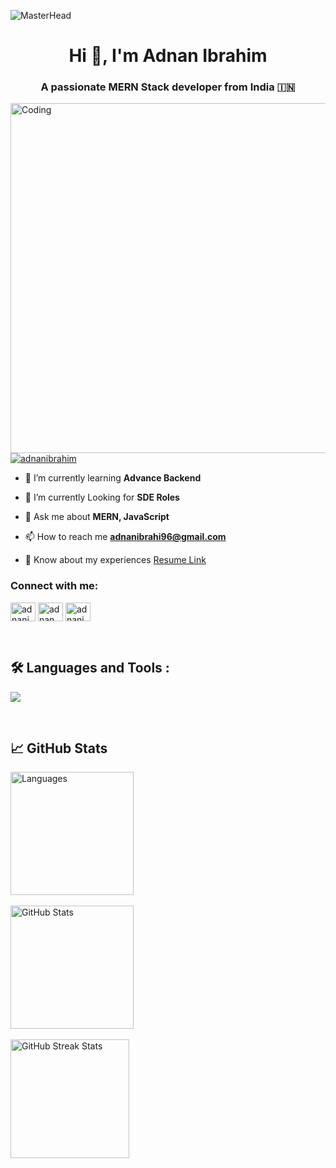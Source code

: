 ![MasterHead](https://repository-images.githubusercontent.com/588181932/e36ec678-7984-4cdd-8e4c-a3932772ff8e)
<h1 align="center">Hi 👋, I'm Adnan Ibrahim</h1>
<h3 align="center">A passionate MERN Stack developer from India 🇮🇳 </h3>
<img align="right"  alt="Coding" width="560" src="https://i.pinimg.com/originals/3e/9d/52/3e9d52bc38fa287a4cf10dcf8139076d.gif">



<p align="left"> <a href="https://x.com/Adnanibrahi0102" target="blank"><img src="https://img.shields.io/twitter/follow/Adnanibrahi0102?logo=twitter&style=for-the-badge" alt="adnanibrahim" /></a> </p>

- 🔭 I’m currently learning **Advance Backend**

- 🔭 I’m currently Looking for **SDE Roles**

- 💬 Ask me about **MERN, JavaScript**

- 📫 How to reach me **adnanibrahi96@gmail.com**

- 📄 Know about my experiences [Resume Link]()

<h3 align="left">Connect with me:</h3>
<p align="left">
<a href="https://twitter.com/Adnanibrahi0102" target="blank"><img align="center" src="https://raw.githubusercontent.com/rahuldkjain/github-profile-readme-generator/master/src/images/icons/Social/twitter.svg" alt="adnanibrahim" height="30" width="40" /></a>
<a href="https://linkedin.com/in/adnanibrahi0102" target="blank"><img align="center" src="https://raw.githubusercontent.com/rahuldkjain/github-profile-readme-generator/master/src/images/icons/Social/linked-in-alt.svg" alt="adnan ibrahim" height="30" width="40" /></a>
<a href="https://instagram.com/adnanibrahim" target="blank"><img align="center" src="https://raw.githubusercontent.com/rahuldkjain/github-profile-readme-generator/master/src/images/icons/Social/instagram.svg" alt="adnanibrahim" height="30" width="40" /></a>
</p>
<br>
<div id="badges">

## 🛠️ Languages and Tools :
<p>
  <a href="https://skillicons.dev">
   <img src="https://skillicons.dev/icons?i=javascript,typescript,react,nextjs,nodejs,express,mongodb,html,css,tailwind,git,github"/>
  </a>
</p>
</div>

<br>

## 📈 GitHub Stats
<div style="display: flex;">
    <div style="margin-right: 10px;">
         <img src="https://github-readme-stats.vercel.app/api/top-langs/?username=adnanibrahi0102&layout=compact&theme=highcontrast" alt="Languages" style="height: 197px;"><br> <br>
         <img src="https://github-readme-stats.vercel.app/api?username=adnanibrahi0102&show_icons=true&theme=highcontrast" alt="GitHub Stats" style="height: 197px;"> <br> <br>
        <img src="https://github-readme-streak-stats.herokuapp.com/?user=adnanibrahi0102&theme=highcontrast" alt="GitHub Streak Stats" style="height: 190px;">
    </div>
</div>
<br>

